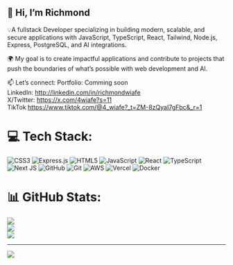 ## 👋 Hi, I’m Richmond

💡A fullstack Developer specializing in building modern, scalable, and secure applications with JavaScript, TypeScript, React, Tailwind, Node.js, Express, PostgreSQL, and AI integrations.

🌍 My goal is to create impactful applications and contribute to projects that push the boundaries of what’s possible with web development and AI.

📫 Let’s connect: 
Portfolio: Comming soon <br/>
LinkedIn: http://linkedin.com/in/richmondwiafe <br/>
X/Twitter: https://x.com/4wiafe?s=11 <br/>
TikTok https://www.tiktok.com/@4_wiafe?_t=ZM-8zQyaI7gFbc&_r=1 <br/>


# 💻 Tech Stack:
![CSS3](https://img.shields.io/badge/css3-%231572B6.svg?style=for-the-badge&logo=css3&logoColor=white) ![Express.js](https://img.shields.io/badge/express.js-%23404d59.svg?style=for-the-badge&logo=express&logoColor=%2361DAFB) ![HTML5](https://img.shields.io/badge/html5-%23E34F26.svg?style=for-the-badge&logo=html5&logoColor=white) ![JavaScript](https://img.shields.io/badge/javascript-%23323330.svg?style=for-the-badge&logo=javascript&logoColor=%23F7DF1E) ![React](https://img.shields.io/badge/react-%2320232a.svg?style=for-the-badge&logo=react&logoColor=%2361DAFB) ![TypeScript](https://img.shields.io/badge/typescript-%23007ACC.svg?style=for-the-badge&logo=typescript&logoColor=white) ![Next JS](https://img.shields.io/badge/Next-black?style=for-the-badge&logo=next.js&logoColor=white) ![GitHub](https://img.shields.io/badge/github-%23121011.svg?style=for-the-badge&logo=github&logoColor=white) ![Git](https://img.shields.io/badge/git-%23F05033.svg?style=for-the-badge&logo=git&logoColor=white) ![AWS](https://img.shields.io/badge/AWS-%23FF9900.svg?style=for-the-badge&logo=amazon-aws&logoColor=white) ![Vercel](https://img.shields.io/badge/vercel-%23000000.svg?style=for-the-badge&logo=vercel&logoColor=white) ![Docker](https://img.shields.io/badge/docker-%230db7ed.svg?style=for-the-badge&logo=docker&logoColor=white)
# 📊 GitHub Stats:
![](https://github-readme-stats.vercel.app/api?username=4wiafe&theme=merko&hide_border=false&include_all_commits=false&count_private=false)<br/>
![](https://nirzak-streak-stats.vercel.app/?user=4wiafe&theme=merko&hide_border=false)<br/>
![](https://github-readme-stats.vercel.app/api/top-langs/?username=4wiafe&theme=merko&hide_border=false&include_all_commits=false&count_private=false&layout=compact)

---
[![](https://visitcount.itsvg.in/api?id=4wiafe&icon=0&color=0)](https://visitcount.itsvg.in)

<!-- Proudly created with GPRM ( https://gprm.itsvg.in ) -->

